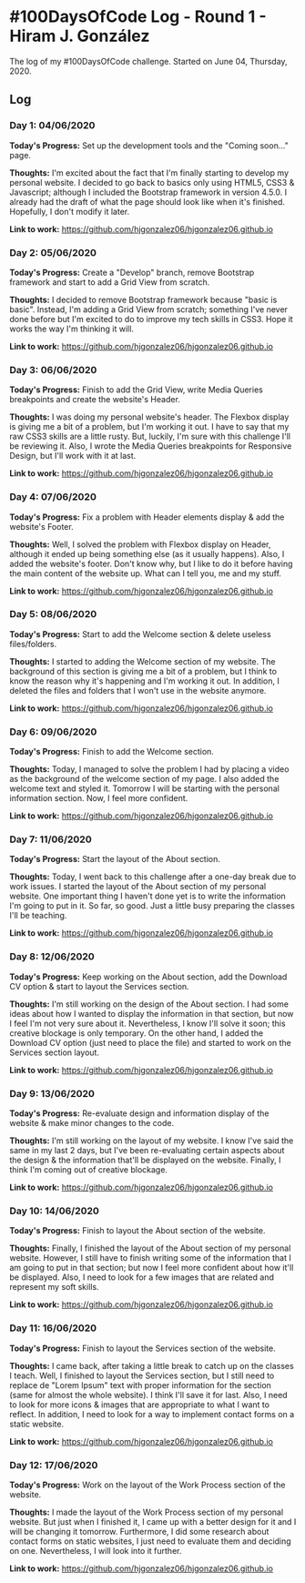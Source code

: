 # #100DaysOfCode Log - Round 1 - Hiram J. González

The log of my #100DaysOfCode challenge. Started on June 04, Thursday, 2020.

## Log

### Day 1: 04/06/2020

**Today's Progress:** Set up the development tools and the "Coming soon..." page.

**Thoughts:** I'm excited about the fact that I'm finally starting to develop my personal website. I decided to go back to basics only using HTML5, CSS3 & Javascript; although I included the Bootstrap framework in version 4.5.0. I already had the draft of what the page should look like when it's finished. Hopefully, I don't modify it later.

**Link to work:** https://github.com/hjgonzalez06/hjgonzalez06.github.io

### Day 2: 05/06/2020

**Today's Progress:**  Create a "Develop" branch, remove Bootstrap framework and start to add a Grid View from scratch.

**Thoughts:** I decided to remove Bootstrap framework because "basic is basic". Instead, I'm adding a Grid View from scratch; something I've never done before but I'm excited to do to improve my tech skills in CSS3. Hope it works the way I'm thinking it will.

**Link to work:** https://github.com/hjgonzalez06/hjgonzalez06.github.io

### Day 3: 06/06/2020

**Today's Progress:**  Finish to add the Grid View, write Media Queries breakpoints and create the website's Header.

**Thoughts:** I was doing my personal website's header. The Flexbox display is giving me a bit of a problem, but I'm working it out. I have to say that my raw CSS3 skills are a little rusty. But, luckily, I'm sure with this challenge I'll be reviewing it. Also, I wrote the Media Queries breakpoints for Responsive Design, but I'll work with it at last.

**Link to work:** https://github.com/hjgonzalez06/hjgonzalez06.github.io

### Day 4: 07/06/2020

**Today's Progress:**  Fix a problem with Header elements display & add the website's Footer.

**Thoughts:** Well, I solved the problem with Flexbox display on Header, although it ended up being something else (as it usually happens). Also, I added the website's footer. Don't know why, but I like to do it before having the main content of the website up. What can I tell you, me and my stuff.

**Link to work:** https://github.com/hjgonzalez06/hjgonzalez06.github.io

### Day 5: 08/06/2020

**Today's Progress:**  Start to add the Welcome section & delete useless files/folders.

**Thoughts:** I started to adding the Welcome section of my website. The  background of this section is giving me a bit of a problem, but I think to know the reason why it's happening and I'm working it out. In addition, I deleted the files and folders that I won't use in the website anymore.

**Link to work:** https://github.com/hjgonzalez06/hjgonzalez06.github.io

### Day 6: 09/06/2020

**Today's Progress:**  Finish to add the Welcome section.

**Thoughts:** Today, I managed to solve the problem I had by placing a video as the background of the welcome section of my page. I also added the welcome text and styled it. Tomorrow I will be starting with the personal information section. Now, I feel more confident.

**Link to work:** https://github.com/hjgonzalez06/hjgonzalez06.github.io

### Day 7: 11/06/2020

**Today's Progress:**  Start the layout of the About section.

**Thoughts:** Today, I went back to this challenge after a one-day break due to work issues. I started the layout of the About section of my personal website. One important thing I haven't done yet is to write the information I'm going to put in it. So far, so good. Just a little busy preparing the classes I'll be teaching.

**Link to work:** https://github.com/hjgonzalez06/hjgonzalez06.github.io

### Day 8: 12/06/2020

**Today's Progress:**  Keep working on the About section, add the Download CV option & start to layout the Services section.

**Thoughts:** I'm still working on the design of the About section. I had some ideas about how I wanted to display the information in that section, but now I feel I'm not very sure about it. Nevertheless, I know I'll solve it soon; this creative blockage is only temporary. On the other hand, I added the Download CV option (just need to place the file) and started to work on the Services section layout.

**Link to work:** https://github.com/hjgonzalez06/hjgonzalez06.github.io

### Day 9: 13/06/2020

**Today's Progress:**   Re-evaluate design and information display of the website & make minor changes to the code.

**Thoughts:** I'm still working on the layout of my website. I know I've said the same in my last 2 days, but I've been re-evaluating certain aspects about the design & the information that'll be displayed on the website. Finally, I think I'm coming out of creative blockage.

**Link to work:** https://github.com/hjgonzalez06/hjgonzalez06.github.io

### Day 10: 14/06/2020

**Today's Progress:**   Finish to layout the About section of the website.

**Thoughts:** Finally, I finished the layout of the About section of my personal website. However, I still have to finish writing some of the information that I am going to put in that section; but now I feel more confident about how it'll be displayed. Also, I need to look for a few images that are related and represent my soft skills.

**Link to work:** https://github.com/hjgonzalez06/hjgonzalez06.github.io

### Day 11: 16/06/2020

**Today's Progress:**   Finish to layout the Services section of the website.

**Thoughts:** I came back, after taking a little break to catch up on the classes I teach. Well, I finished to layout the Services section, but I still need to replace de "Lorem Ipsum" text with proper information for the section (same for almost the whole website). I think I'll save it for last. Also, I need to look for more icons & images that are appropriate to what I want to reflect. In addition, I need to look for a way to implement contact forms on a static website.

**Link to work:** https://github.com/hjgonzalez06/hjgonzalez06.github.io

### Day 12: 17/06/2020

**Today's Progress:**   Work on the layout of the Work Process section of the website.

**Thoughts:** I made the layout of the Work Process section of my personal website. But just when I finished it, I came up with a better design for it and I will be changing it tomorrow. Furthermore, I did some research about contact forms on static websites, I just need to evaluate them and deciding on one. Nevertheless, I will look into it further.

**Link to work:** https://github.com/hjgonzalez06/hjgonzalez06.github.io
